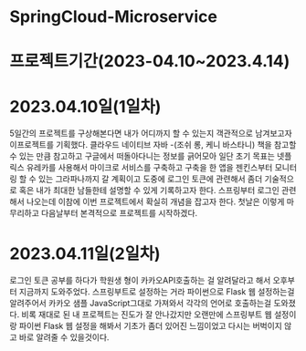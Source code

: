 # SpringCloud-Microservice 
# 프로젝트기간(2023-04.10~2023.4.14)

# 2023.04.10일(1일차)
5일간의 프로젝트를 구상해본다면 내가 어디까지 할 수 있는지 객관적으로 남겨보고자 
이프로젝트를 기획했다.
클라우드 네이티브 자바 -(조쉬 롱, 케니 바스타니) 책을 참고할 수 있는 만큼 참고하고 구글에서
떠돌아다니는 정보를 긁어모아 일단 초기 목표는 넷플릭스 유레카를 사용해서 마이크로 서비스를 구축하고
구축을 한 앱을 젠킨스부터 모니터링 할 수 있는 그라파나까지 갈 계획이고
도중에 로그인 토큰에 관련해서 좀더 기술적으로 혹은 내가 최대한 남들한테 설명할 수 있게 기록하고자 한다.
스프링부터 로그인 관련해서 나오는데 이참에 이번 프로젝트에서 확실히 개념을 잡고자 한다.
첫날은 이렇게 마무리하고 다음날부터 본격적으로 프로젝트를 시작하겠다.

# 2023.04.11일(2일차)
로그인 토큰 공부를 하다가 학원생 형이 카카오API호출하는 걸 알려달라고 해서 오후부터 지금까지 도와주었다.
스프링부트로 설정하는 거라 파이썬으로 Flask 웹 설정하는걸 알려주어서 카카오 샘플 JavaScript그대로 가져와서
각각의 언어로 호출하는걸 도와졌다. 비록 재대로 된 내 프로젝트는 진도가 잘 안나갔지만 오랜만에 스프링부트
웹 설정이랑 파이썬 Flask 웹 설정을 해봐서 기초가 좀더 있어진 느낌이었고 다시는 버벅이지 않고 바로 알려줄 수 있을것이다.
